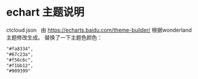 # echart 主题说明

ctcloud.json   由 <https://echarts.baidu.com/theme-builder/> 根据wonderland主题修改生成。
替换了一下主题色颜色：

```md
"#fa8334",
"#67c23a",
"#f56c6c",
"#f1bb12",
"#909399"
```
